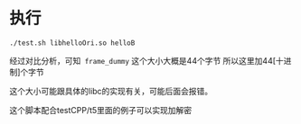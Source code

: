# 执行
```
./test.sh libhelloOri.so helloB
```
经过对比分析，可知`` frame_dummy`` 这个大小大概是44个字节 所以这里加44[十进制]个字节

这个大小可能跟具体的libc的实现有关，可能后面会报错。

这个脚本配合testCPP/t5里面的例子可以实现加解密
